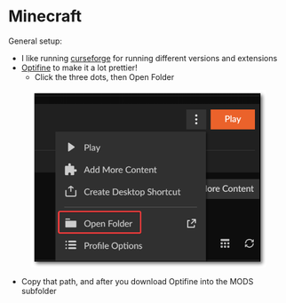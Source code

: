 # Minecraft

General setup:

* I like running [curseforge](https://www.curseforge.com/) for running different versions and extensions
* [Optifine](https://optifine.net/home) to make it a lot prettier!
  * Click the three dots, then Open Folder

<figure><img src="../.gitbook/assets/image.png" alt=""><figcaption></figcaption></figure>

* Copy that path, and after you download Optifine into the MODS subfolder

